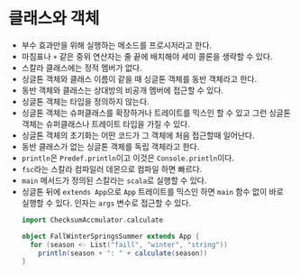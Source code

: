 # 클래스와 객체
- 부수 효과만을 위해 실행하는 메소드를 프로시저라고 한다.
- 마침표나 `+` 같은 중위 연산자는 줄 끝에 배치해야 세미 콜론을 생략할 수 있다.
- 스칼라 클래스에는 정적 멤버가 없다.
- 싱글톤 객체와 클래스 이름이 같을 때 싱글톤 객체를 동반 객체라고 한다.
- 동반 객체와 클래스는 상대방의 비공개 멤버에 접근할 수 있다.
- 싱글톤 객체는 타입을 정의하지 않는다.
- 싱글톤 객체는 슈퍼클래스를 확장하거나 트레이트를 믹스인 할 수 있고 그런 싱글톤 객체는 슈퍼클래스나 트레이트 타입을 가질 수 있다.
- 싱글톤 객체의 초기화는 어떤 코드가 그 객체에 처음 접근할때 일어난다.
- 동반 클래스가 없는 싱글톤 객체를 독립 객체라고 한다.
- `println`은 `Predef.println`이고 이것은 `Console.println`이다.
- `fsc`라는 스칼라 컴파일러 데몬으로 컴파일 하면 빠르다.
- `main` 메서드가 정의된 스칼라는 `scala`로 실행할 수 있다.
- 싱글톤 뒤에 `extends App`으로 `App` 트레이트를 믹스인 하면 `main` 함수 없이 바로 실행할 수 있다. 인자는 `args` 변수로 접근할 수 있다.
  ```scala
  import ChecksumAccmulator.calculate

  object FallWinterSpringsSummer extends App {
    for (season <- List("faill", "winter", "string"))
      println(season + ": " + calculate(season))
  }
  ```
